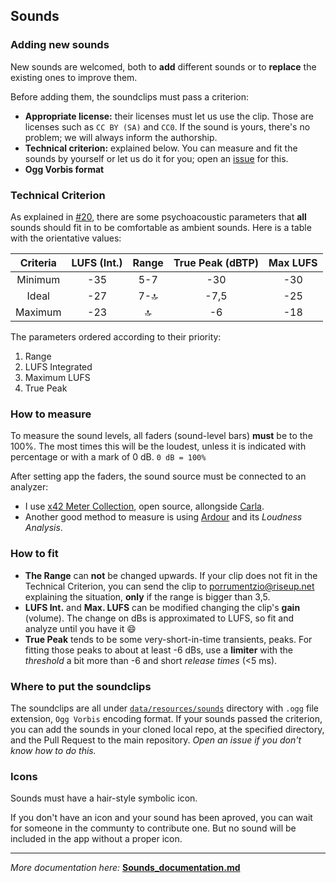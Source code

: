 
## Sounds

### Adding new sounds
New sounds are welcomed, both to **add** different sounds or to **replace** the existing ones to improve them.

Before adding them, the soundclips must pass a criterion:
* **Appropriate license:** their licenses must let us use the clip. Those are licenses such as `CC BY (SA)` and `CC0`. If the sound is yours, there's no problem; we will always inform the authorship.
* **Technical criterion:** explained below. You can measure and fit the sounds by yourself or let us do it for you; open an [issue](https://github.com/rafaelmardojai/blanket/issues) for this.
* **Ogg Vorbis format**

### Technical Criterion
As explained in [#20](https://github.com/rafaelmardojai/blanket/issues/20#issue-693420740), there are some psychoacoustic parameters that **all** sounds should fit in to be comfortable as ambient sounds.
Here is a table with the orientative values:

| Criteria    | LUFS (Int.) | Range | True Peak (dBTP) | Max LUFS
| :-:         | :-:         |  :-:  | :-:              | :-:
| Minimum     | -35         | 5-7   | -30              | -30
| Ideal       | -27         | 7-🔝  | -7,5             | -25
| Maximum     | -23         | 🔝    | -6               | -18

The parameters ordered according to their priority:

1. Range
2. LUFS Integrated
3. Maximum LUFS
4. True Peak

### How to measure
To measure the sound levels, all faders (sound-level bars) **must** be to the 100%. The most times this will be the loudest, unless it is indicated with percentage or with a mark of 0 dB.
`0 dB = 100%`

After setting app the faders, the sound source must be connected to an analyzer:
* I use [x42 Meter Collection](http://x42-plugins.com/x42/x42-meters#EBUr128), open source, allongside [Carla](https://kx.studio/Applications:Carla).
* Another good method to measure is using [Ardour](https://ardour.org) and its _Loudness Analysis_.

### How to fit
* **The Range** can **not** be changed upwards. If your clip does not fit in the Technical Criterion, you can send the clip to [porrumentzio@riseup.net](mailto:porrumentzio@riseup.net) explaining the situation, **only** if the range is bigger than 3,5.
* **LUFS Int.** and **Max. LUFS** can be modified changing the clip's **gain** (volume). The change on dBs is approximated to LUFS, so fit and analyze until you have it 😄
* **True Peak** tends to be some very-short-in-time transients, peaks. For fitting those peaks to about at least -6 dBs, use a **limiter** with the _threshold_ a bit more than -6 and short _release times_ (<5 ms).

### Where to put the soundclips
The soundclips are all under [`data/resources/sounds`](https://github.com/rafaelmardojai/blanket/tree/master/data/resources/sounds) directory with `.ogg` file extension, `Ogg Vorbis` encoding format.
If your sounds passed the criterion, you can add the sounds in your cloned local repo, at the specified directory, and the Pull Request to the main repository. _Open an issue if you don't know how to do this._

### Icons
Sounds must have a hair-style symbolic icon. 

If you don't have an icon and your sound has been aproved, you can wait for someone in the communty to contribute one. But no sound will be included in the app without a proper icon.
_______
_More documentation here:_ [**Sounds_documentation.md**](https://github.com/rafaelmardojai/blanket/blob/master/doc/Sound_documentation.md)
